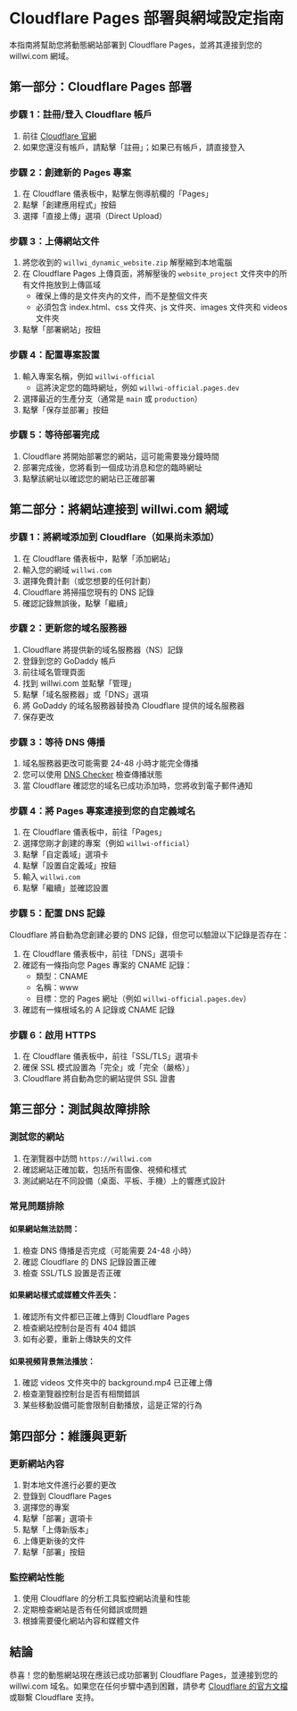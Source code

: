 # Cloudflare Pages 部署與網域設定指南

本指南將幫助您將動態網站部署到 Cloudflare Pages，並將其連接到您的 willwi.com 網域。

## 第一部分：Cloudflare Pages 部署

### 步驟 1：註冊/登入 Cloudflare 帳戶

1. 前往 [Cloudflare 官網](https://www.cloudflare.com/)
2. 如果您還沒有帳戶，請點擊「註冊」；如果已有帳戶，請直接登入

### 步驟 2：創建新的 Pages 專案

1. 在 Cloudflare 儀表板中，點擊左側導航欄的「Pages」
2. 點擊「創建應用程式」按鈕
3. 選擇「直接上傳」選項（Direct Upload）

### 步驟 3：上傳網站文件

1. 將您收到的 `willwi_dynamic_website.zip` 解壓縮到本地電腦
2. 在 Cloudflare Pages 上傳頁面，將解壓後的 `website_project` 文件夾中的所有文件拖放到上傳區域
   - 確保上傳的是文件夾內的文件，而不是整個文件夾
   - 必須包含 index.html、css 文件夾、js 文件夾、images 文件夾和 videos 文件夾
3. 點擊「部署網站」按鈕

### 步驟 4：配置專案設置

1. 輸入專案名稱，例如 `willwi-official`
   - 這將決定您的臨時網址，例如 `willwi-official.pages.dev`
2. 選擇最近的生產分支（通常是 `main` 或 `production`）
3. 點擊「保存並部署」按鈕

### 步驟 5：等待部署完成

1. Cloudflare 將開始部署您的網站，這可能需要幾分鐘時間
2. 部署完成後，您將看到一個成功消息和您的臨時網址
3. 點擊該網址以確認您的網站已正確部署

## 第二部分：將網站連接到 willwi.com 網域

### 步驟 1：將網域添加到 Cloudflare（如果尚未添加）

1. 在 Cloudflare 儀表板中，點擊「添加網站」
2. 輸入您的網域 `willwi.com`
3. 選擇免費計劃（或您想要的任何計劃）
4. Cloudflare 將掃描您現有的 DNS 記錄
5. 確認記錄無誤後，點擊「繼續」

### 步驟 2：更新您的域名服務器

1. Cloudflare 將提供新的域名服務器（NS）記錄
2. 登錄到您的 GoDaddy 帳戶
3. 前往域名管理頁面
4. 找到 willwi.com 並點擊「管理」
5. 點擊「域名服務器」或「DNS」選項
6. 將 GoDaddy 的域名服務器替換為 Cloudflare 提供的域名服務器
7. 保存更改

### 步驟 3：等待 DNS 傳播

1. 域名服務器更改可能需要 24-48 小時才能完全傳播
2. 您可以使用 [DNS Checker](https://dnschecker.org/) 檢查傳播狀態
3. 當 Cloudflare 確認您的域名已成功添加時，您將收到電子郵件通知

### 步驟 4：將 Pages 專案連接到您的自定義域名

1. 在 Cloudflare 儀表板中，前往「Pages」
2. 選擇您剛才創建的專案（例如 `willwi-official`）
3. 點擊「自定義域」選項卡
4. 點擊「設置自定義域」按鈕
5. 輸入 `willwi.com`
6. 點擊「繼續」並確認設置

### 步驟 5：配置 DNS 記錄

Cloudflare 將自動為您創建必要的 DNS 記錄，但您可以驗證以下記錄是否存在：

1. 在 Cloudflare 儀表板中，前往「DNS」選項卡
2. 確認有一條指向您 Pages 專案的 CNAME 記錄：
   - 類型：CNAME
   - 名稱：www
   - 目標：您的 Pages 網址（例如 `willwi-official.pages.dev`）
3. 確認有一條根域名的 A 記錄或 CNAME 記錄

### 步驟 6：啟用 HTTPS

1. 在 Cloudflare 儀表板中，前往「SSL/TLS」選項卡
2. 確保 SSL 模式設置為「完全」或「完全（嚴格）」
3. Cloudflare 將自動為您的網站提供 SSL 證書

## 第三部分：測試與故障排除

### 測試您的網站

1. 在瀏覽器中訪問 `https://willwi.com`
2. 確認網站正確加載，包括所有圖像、視頻和樣式
3. 測試網站在不同設備（桌面、平板、手機）上的響應式設計

### 常見問題排除

#### 如果網站無法訪問：

1. 檢查 DNS 傳播是否完成（可能需要 24-48 小時）
2. 確認 Cloudflare 的 DNS 記錄設置正確
3. 檢查 SSL/TLS 設置是否正確

#### 如果網站樣式或媒體文件丟失：

1. 確認所有文件都已正確上傳到 Cloudflare Pages
2. 檢查網站控制台是否有 404 錯誤
3. 如有必要，重新上傳缺失的文件

#### 如果視頻背景無法播放：

1. 確認 videos 文件夾中的 background.mp4 已正確上傳
2. 檢查瀏覽器控制台是否有相關錯誤
3. 某些移動設備可能會限制自動播放，這是正常的行為

## 第四部分：維護與更新

### 更新網站內容

1. 對本地文件進行必要的更改
2. 登錄到 Cloudflare Pages
3. 選擇您的專案
4. 點擊「部署」選項卡
5. 點擊「上傳新版本」
6. 上傳更新後的文件
7. 點擊「部署」按鈕

### 監控網站性能

1. 使用 Cloudflare 的分析工具監控網站流量和性能
2. 定期檢查網站是否有任何錯誤或問題
3. 根據需要優化網站內容和媒體文件

## 結論

恭喜！您的動態網站現在應該已成功部署到 Cloudflare Pages，並連接到您的 willwi.com 域名。如果您在任何步驟中遇到困難，請參考 [Cloudflare 的官方文檔](https://developers.cloudflare.com/pages/)或聯繫 Cloudflare 支持。
